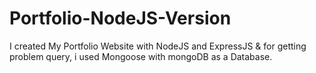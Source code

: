# Portfolio-NodeJS-Version
I created My Portfolio Website with NodeJS and ExpressJS & for getting problem query, i used Mongoose with mongoDB as a Database.
